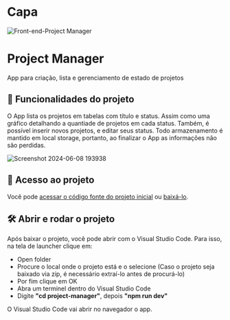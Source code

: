 # Capa 
![Front-end-Project Manager](https://github.com/gPerazolli/project-manager/assets/156598412/a5800023-eed0-4632-9c12-09a89d2aa549)

# Project Manager
App para criação, lista e gerenciamento de estado de projetos

## 🔨 Funcionalidades do projeto

O App lista os projetos em tabelas com título e status. Assim como uma gráfico detalhando a quantiade de projetos em cada status. Também, é possível inserir novos projetos, e editar seus status. Todo armazenamento é mantido em local storage, portanto, ao finalizar o App as informações não são perdidas.

![Screenshot 2024-06-08 193938](https://github.com/alura-cursos/readme-template/assets/156598412/f92e670d-2273-4f0c-b7ee-f7e2473a4929)

## 📁 Acesso ao projeto

Você pode [acessar o código fonte do projeto inicial](https://github.com/gPerazolli/project-manager.git) ou [baixá-lo](https://github.com/gPerazolli/project-manager/archive/refs/heads/main.zip).

## 🛠️ Abrir e rodar o projeto

Após baixar o projeto, você pode abrir com o Visual Studio Code. Para isso, na tela de launcher clique em:
- Open folder
- Procure o local onde o projeto está e o selecione (Caso o projeto seja baixado via zip, é necessário extraí-lo antes de procurá-lo)
- Por fim clique em OK
- Abra um terminel dentro do Visual Studio Code
- Digite **"cd project-manager"**, depois **"npm run dev"**
  
O Visual Studio Code vai abrir no navegador o app.
